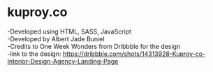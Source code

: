 # kuproy.co
 -Developed using HTML, SASS, JavaScript  </br>
 -Developed by Albert Jade Buniel </br>
 -Credits to One Week Wonders from Dribbble for the design </br>
 -link to the design: https://dribbble.com/shots/14313928-Kuproy-co-Interior-Design-Agency-Landing-Page </br>
